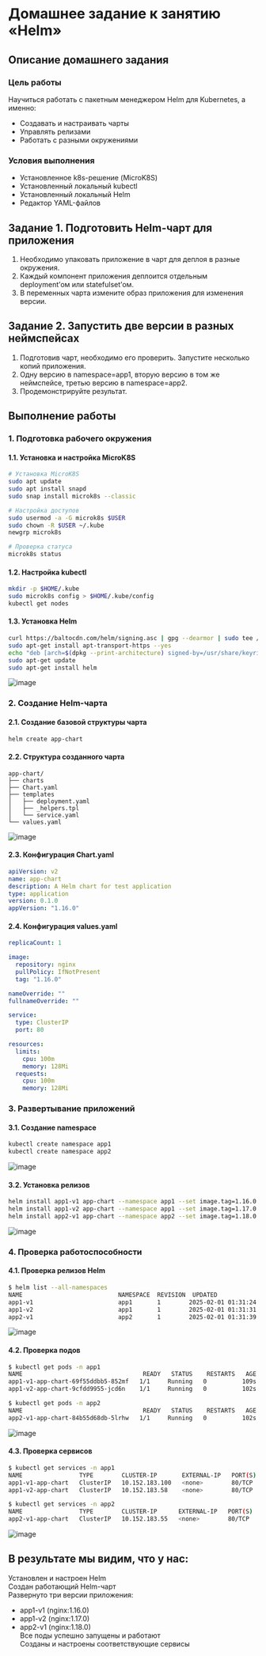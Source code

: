 # Домашнее задание к занятию «Helm»

## Описание домашнего задания

### Цель работы
Научиться работать с пакетным менеджером Helm для Kubernetes, а именно:
- Создавать и настраивать чарты
- Управлять релизами
- Работать с разными окружениями

### Условия выполнения
- Установленное k8s-решение (MicroK8S)
- Установленный локальный kubectl
- Установленный локальный Helm
- Редактор YAML-файлов

## Задание 1. Подготовить Helm-чарт для приложения

1) Необходимо упаковать приложение в чарт для деплоя в разные окружения.
2) Каждый компонент приложения деплоится отдельным deployment’ом или statefulset’ом.
3) В переменных чарта измените образ приложения для изменения версии.

## Задание 2. Запустить две версии в разных неймспейсах

1) Подготовив чарт, необходимо его проверить. Запуститe несколько копий приложения.
2) Одну версию в namespace=app1, вторую версию в том же неймспейсе, третью версию в namespace=app2.
3) Продемонстрируйте результат.

## Выполнение работы

### 1. Подготовка рабочего окружения

#### 1.1. Установка и настройка MicroK8S
```bash
# Установка MicroK8S
sudo apt update
sudo apt install snapd
sudo snap install microk8s --classic

# Настройка доступов
sudo usermod -a -G microk8s $USER
sudo chown -R $USER ~/.kube
newgrp microk8s

# Проверка статуса
microk8s status
```

#### 1.2. Настройка kubectl
```bash
mkdir -p $HOME/.kube
sudo microk8s config > $HOME/.kube/config
kubectl get nodes
```

#### 1.3. Установка Helm
```bash
curl https://baltocdn.com/helm/signing.asc | gpg --dearmor | sudo tee /usr/share/keyrings/helm.gpg > /dev/null
sudo apt-get install apt-transport-https --yes
echo "deb [arch=$(dpkg --print-architecture) signed-by=/usr/share/keyrings/helm.gpg] https://baltocdn.com/helm/stable/debian/ all main" | sudo tee /etc/apt/sources.list.d/helm-stable-debian.list
sudo apt-get update
sudo apt-get install helm
```

![image](https://github.com/temagraf/10-HelmK8s/blob/main/1-1%20ecnfyjdrf%20HELM%20.png)


### 2. Создание Helm-чарта

#### 2.1. Создание базовой структуры чарта
```bash
helm create app-chart
```

#### 2.2. Структура созданного чарта
```
app-chart/
├── charts
├── Chart.yaml
├── templates
│   ├── deployment.yaml
│   ├── _helpers.tpl
│   └── service.yaml
└── values.yaml
```

![image](https://github.com/temagraf/10-HelmK8s/blob/main/2-2%20структура%20чарта%20.png)

#### 2.3. Конфигурация Chart.yaml
```yaml
apiVersion: v2
name: app-chart
description: A Helm chart for test application
type: application
version: 0.1.0
appVersion: "1.16.0"
```

#### 2.4. Конфигурация values.yaml
```yaml
replicaCount: 1

image:
  repository: nginx
  pullPolicy: IfNotPresent
  tag: "1.16.0"

nameOverride: ""
fullnameOverride: ""

service:
  type: ClusterIP
  port: 80

resources:
  limits:
    cpu: 100m
    memory: 128Mi
  requests:
    cpu: 100m
    memory: 128Mi
```

### 3. Развертывание приложений

#### 3.1. Создание namespace
```bash
kubectl create namespace app1
kubectl create namespace app2
```

![image](https://github.com/temagraf/10-HelmK8s/blob/main/3-1%20Создание%20namespace.png)

#### 3.2. Установка релизов
```bash
helm install app1-v1 app-chart --namespace app1 --set image.tag=1.16.0
helm install app1-v2 app-chart --namespace app1 --set image.tag=1.17.0
helm install app2-v1 app-chart --namespace app2 --set image.tag=1.18.0
```

![image](https://github.com/temagraf/10-HelmK8s/blob/main/3-2%20установка%20релизов.png)



### 4. Проверка работоспособности

#### 4.1. Проверка релизов Helm
```bash
$ helm list --all-namespaces
NAME                           NAMESPACE  REVISION  UPDATED                                  STATUS    CHART                                   APP VERSION
app1-v1                        app1       1        2025-02-01 01:31:24.242019876 +0300 MSK deployed  app-chart-0.1.0                       1.16.0     
app1-v2                        app1       1        2025-02-01 01:31:31.305521843 +0300 MSK deployed  app-chart-0.1.0                       1.16.0     
app2-v1                        app2       1        2025-02-01 01:31:39.990735761 +0300 MSK deployed  app-chart-0.1.0                       1.16.0     
```

![image](https://github.com/temagraf/10-HelmK8s/blob/main/4-1%20проверка%20релизов%20Helm%20.png)


#### 4.2. Проверка подов
```bash
$ kubectl get pods -n app1
NAME                                  READY   STATUS    RESTARTS   AGE
app1-v1-app-chart-69f55ddbb5-852mf   1/1     Running   0          109s
app1-v2-app-chart-9cfdd9955-jcd6n    1/1     Running   0          102s

$ kubectl get pods -n app2
NAME                                  READY   STATUS    RESTARTS   AGE
app2-v1-app-chart-84b55d68db-5lrhw   1/1     Running   0          102s
```

![image](https://github.com/temagraf/10-HelmK8s/blob/main/4-2%20проветка%20подов.png)


#### 4.3. Проверка сервисов
```bash
$ kubectl get services -n app1
NAME                TYPE        CLUSTER-IP       EXTERNAL-IP   PORT(S)   AGE
app1-v1-app-chart   ClusterIP   10.152.183.100   <none>        80/TCP    3m26s
app1-v2-app-chart   ClusterIP   10.152.183.58    <none>        80/TCP    3m19s

$ kubectl get services -n app2
NAME                TYPE        CLUSTER-IP      EXTERNAL-IP   PORT(S)   AGE
app2-v1-app-chart   ClusterIP   10.152.183.55   <none>        80/TCP    3m18s
```

![image](https://github.com/temagraf/10-HelmK8s/blob/main/4-3%20проверка%20снрвисов.png)

## В результате мы видим, что у нас: 

 Установлен и настроен Helm  
 Создан работающий Helm-чарт  
 Развернуто три версии приложения:
  - app1-v1 (nginx:1.16.0)
  - app1-v2 (nginx:1.17.0)
  - app2-v1 (nginx:1.18.0)  
 Все поды успешно запущены и работают  
 Созданы и настроены соответствующие сервисы
